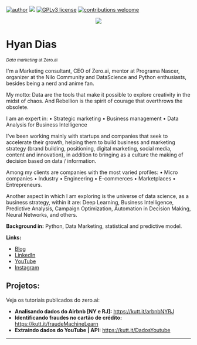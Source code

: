 [![author](https://img.shields.io/badge/author-carlosfab-red.svg)](https://www.linkedin.com/in/carlosfab) [![](https://img.shields.io/badge/python-3.7+-blue.svg)](https://www.python.org/downloads/release/python-365/) [![GPLv3 license](https://img.shields.io/badge/License-GPLv3-blue.svg)](http://perso.crans.org/besson/LICENSE.html) [![contributions welcome](https://img.shields.io/badge/contributions-welcome-brightgreen.svg?style=flat)](https://github.com/carlosfab/data_science/issues)

<p align="center">
  <img src="https://zeroai.com.br/wp-content/uploads/2021/10/banner-scaled.jpg" >
</p>

# Hyan Dias
<sub>*Data marketing* at Zero.ai</sub>

I'm a Marketing consultant, CEO of Zero.ai, mentor at Programa Nascer, organizer at the Nilo Community and DataScience and Python enthusiasts, besides being a nerd and anime fan.

My motto:
Data are the tools that make it possible to explore creativity in the midst of chaos. And Rebellion is the spirit of courage that overthrows the obsolete.

I am an expert in:
• Strategic marketing
• Business management
• Data Analysis for Business Intelligence

I've been working mainly with startups and companies that seek to accelerate their growth, helping them to build business and marketing strategy (brand building, positioning, digital marketing, social media, content and innovation), in addition to bringing as a culture the making of decision based on data / information.

Among my clients are companies with the most varied profiles:
• Micro companies
• Industry
• Engineering
• E-commerces
• Marketplaces
• Entrepreneurs.

Another aspect in which I am exploring is the universe of data science, as a business strategy, within it are: Deep Learning, Business Intelligence, Predictive Analysis, Campaign Optimization, Automation in Decision Making, Neural Networks, and others.

**Background in:** Python, Data Marketing, statistical and predictive model.

**Links:**
* [Blog](http://zeroai.com.br)
* [LinkedIn](https://www.linkedin.com/in/hyan-dias/)
* [YouTube](https://www.youtube.com/channel/UCpa3EHc_mTr0UVffXo1MU5A)
* [Instagram](https://www.instagram.com/zero.ai.oficial/)


## Projetos:
Veja os tutoriais publicados do zero.ai:

* **Analisando dados do Airbnb [NY e RJ]:** https://kutt.it/arbnbNYRJ
* **Identificando fraudes no cartão de crédito:** https://kutt.it/fraudeMachineLearn
* **Extraindo dados do YouTube | API:** https://kutt.it/DadosYoutube


---





